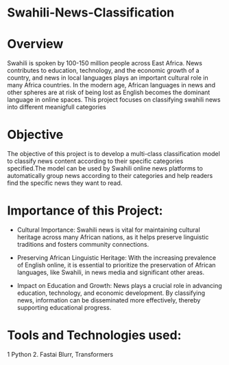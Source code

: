 # Swahili-News-Classification  

# Overview

Swahili is spoken by 100-150 million people across East Africa. News contributes to education, technology, and the economic growth of a country, and news in local languages plays an important cultural role in many Africa countries. In the modern age, African languages in news and other spheres are at risk of being lost as English becomes the dominant language in online spaces. This project focuses on classifying swahili news into different meanigfull categories

# Objective

The objective of this project is to develop a multi-class classification model to classify news content according to their specific categories specified.The model can be used by Swahili online news platforms to automatically group news according to their categories and help readers find the specific news they want to read.

# Importance of this Project:

- Cultural Importance: Swahili news is vital for maintaining cultural heritage across many African nations, as it helps preserve linguistic traditions and fosters community connections.

- Preserving African Linguistic Heritage: With the increasing prevalence of English online, it is essential to prioritize the preservation of African languages, like Swahili, in news media and significant other areas.

- Impact on Education and Growth: News plays a crucial role in advancing education, technology, and economic development. By classifying news, information can be disseminated more effectively, thereby supporting educational progress.


# Tools and Technologies used:

1 Python
2. Fastai Blurr, Transformers
